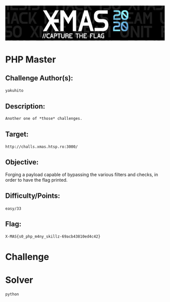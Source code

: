 ![](./../../../assets/images/banner_xmas.png)



    	
<p align="center">
              
# PHP Master

</p>

## Challenge Author(s):
`yakuhito`

## Description:
```
Another one of *those* challenges.
```

## Target:

`http://challs.xmas.htsp.ro:3000/`

## Objective:

Forging a payload capable of bypassing the various filters and checks, in order to have the flag printed.

## Difficulty/Points: 
`easy/33`

## Flag:
`X-MAS{s0_php_m4ny_skillz-69acb43810ed4c42}`
# 
<p align="center">

# Challenge

</p>

# Solver

```
python

```

